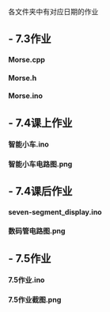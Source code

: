 各文件夹中有对应日期的作业
## - 7.3作业
#### Morse.cpp
#### Morse.h
#### Morse.ino
## - 7.4课上作业
#### 智能小车.ino
#### 智能小车电路图.png
## - 7.4课后作业
#### seven-segment_display.ino
#### 数码管电路图.png
## - 7.5作业
#### 7.5作业.ino
#### 7.5作业截图.png
